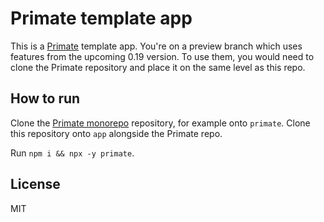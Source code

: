 # Primate template app

This is a [Primate][primate] template app. You're on a preview branch which
uses features from the upcoming 0.19 version. To use them, you would need to
clone the Primate repository and place it on the same level as this repo.

## How to run

Clone the [Primate monorepo][primate] repository, for example onto `primate`.
Clone this repository onto `app` alongside the Primate repo.

Run `npm i && npx -y primate`.

## License

MIT

[primate]: https://github.com/primatejs/primate
